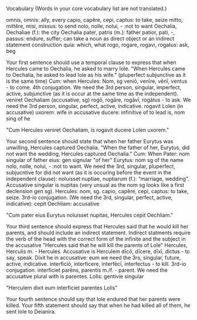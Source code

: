 Vocabulary
(Words in your core vocabulary list are not translated.)

omnis, omnis: ally, every
capio, capĕre, cepi, captus: to take, seize
mitto, mittĕre, misi, missus: to send
nolo, nolle, nolui, -  :not to want
Oechalia, Oechaliae (f.): the city Oechalia
pater, patris (m.): father
patior, pati, -, passus: endure, suffer; can take a noun as direct object or an indirect statement construction
quia: which, what
rogo, rogare, rogavi, rogatus: ask, beg

Your first sentence should use a temporal clause to express that when Hercules came to Oechalia, he asked to marry Iole.
"When Hercules came to Oechalia, he asked to lead Iole as his wife."
(pluperfect subjunctive as it is the same time)
Cum: when 
Hercules: Nom, sg 
veniō, venīre, vēnī, ventus - to come. 4th conjugation. We need the 3rd person, singular, imperfect, active, subjunctive (as it is occur at the same time as the independent). 
veniret
Oechaliam (accusative, sg)
rogō, rogāre, rogāvī, rogātus - to ask. We need the 3rd person, singular, perfect, active, indicative. rogavit
Lolen (in accusative)
uxorem: wife in accusative
ducere: infinitive of to lead 
is, nom sing of he

"Cum Hercules veniret Oechaliam, is rogavit ducere Lolen uxorem."


Your second sentence should state that when her father Eurytus was unwilling, Hercules captured Oechalia.
"When the father of her, Eurytus, did not want the wedding, Hercules captured Oechalia."
Cum: When 
Pater: nom singular of father 
eius: gen signular "of her"
Eurytus: nom sg of the name 
nolo, nolle, nolui, -  :not to want. We need the 3rd, singular, pluperfect, subjucntive for did not want (as it is occuring before the event in the independent clause): noluisset
nuptiae, nuptiarum (f.): “marriage, wedding”. Accusative singular is nupitas (very unsual as the nom sg looks like a first declension gen sg). 
Hercules: nom, sg. 
capio, capĕre, cepi, captus: to take, seize. 3rd-io conjugation. (We need the 3rd, singular, perfect, active, indicative): cepit
Oechliam: accusative 


"Cum pater eius Eurytus noluisset nupitas, Hercules cepit Oechliam." 


Your third sentence should express that Hercules said that he would kill her parents, and should include an indirect statement.
Indirect statments require the verb of the head with the correct form of the infinite and the subject in the accusative
"Hercules said that he will kill the parents of Lole"
Hercules, Herculis m. - Hercules. Accusative is Herculem
dīcō, dīcere, dīxī, dictus - to say, speak. Dixit 
he in accusative: eum 
we need the 3rs, singular, future, active, indicative. interficiō, interficere, interfēcī, interfectus - to kill. 3rd-io conjugation. interficiet
parēns, parentis m./f. - parent. We need the accusative plural with is parentes.
Lolis: gentivie singular 

"Herculem dixit eum interficiet parentes Lolis"




Your fourth sentence should say that Iole endured that her parents were killed.
Your fifth statement should say that when he had killed all of them, he sent Iole to Deianira.
